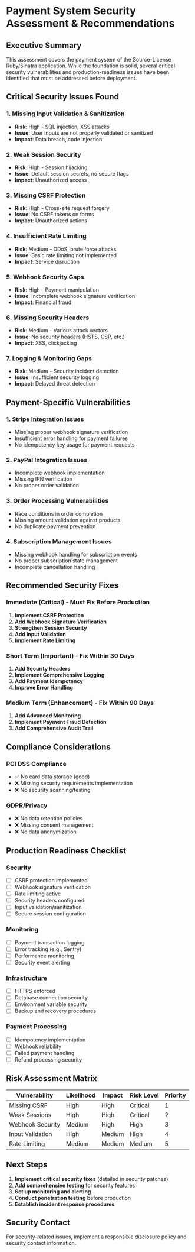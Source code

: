 # Payment System Security Assessment & Recommendations

## Executive Summary

This assessment covers the payment system of the Source-License Ruby/Sinatra application. While the foundation is solid, several critical security vulnerabilities and production-readiness issues have been identified that must be addressed before deployment.

## Critical Security Issues Found

### 1. **Missing Input Validation & Sanitization**
- **Risk**: High - SQL injection, XSS attacks
- **Issue**: User inputs are not properly validated or sanitized
- **Impact**: Data breach, code injection

### 2. **Weak Session Security**
- **Risk**: High - Session hijacking
- **Issue**: Default session secrets, no secure flags
- **Impact**: Unauthorized access

### 3. **Missing CSRF Protection**
- **Risk**: High - Cross-site request forgery
- **Issue**: No CSRF tokens on forms
- **Impact**: Unauthorized actions

### 4. **Insufficient Rate Limiting**
- **Risk**: Medium - DDoS, brute force attacks
- **Issue**: Basic rate limiting not implemented
- **Impact**: Service disruption

### 5. **Webhook Security Gaps**
- **Risk**: High - Payment manipulation
- **Issue**: Incomplete webhook signature verification
- **Impact**: Financial fraud

### 6. **Missing Security Headers**
- **Risk**: Medium - Various attack vectors
- **Issue**: No security headers (HSTS, CSP, etc.)
- **Impact**: XSS, clickjacking

### 7. **Logging & Monitoring Gaps**
- **Risk**: Medium - Security incident detection
- **Issue**: Insufficient security logging
- **Impact**: Delayed threat detection

## Payment-Specific Vulnerabilities

### 1. **Stripe Integration Issues**
- Missing proper webhook signature verification
- Insufficient error handling for payment failures
- No idempotency key usage for payment requests

### 2. **PayPal Integration Issues**
- Incomplete webhook implementation
- Missing IPN verification
- No proper order validation

### 3. **Order Processing Vulnerabilities**
- Race conditions in order completion
- Missing amount validation against products
- No duplicate payment prevention

### 4. **Subscription Management Issues**
- Missing webhook handling for subscription events
- No proper subscription state management
- Incomplete cancellation handling

## Recommended Security Fixes

### Immediate (Critical) - Must Fix Before Production

1. **Implement CSRF Protection**
2. **Add Webhook Signature Verification**
3. **Strengthen Session Security**
4. **Add Input Validation**
5. **Implement Rate Limiting**

### Short Term (Important) - Fix Within 30 Days

1. **Add Security Headers**
2. **Implement Comprehensive Logging**
3. **Add Payment Idempotency**
4. **Improve Error Handling**

### Medium Term (Enhancement) - Fix Within 90 Days

1. **Add Advanced Monitoring**
2. **Implement Payment Fraud Detection**
3. **Add Comprehensive Audit Trail**

## Compliance Considerations

### PCI DSS Compliance
- ✅ No card data storage (good)
- ❌ Missing security requirements implementation
- ❌ No security scanning/testing

### GDPR/Privacy
- ❌ No data retention policies
- ❌ Missing consent management
- ❌ No data anonymization

## Production Readiness Checklist

### Security
- [ ] CSRF protection implemented
- [ ] Webhook signature verification
- [ ] Rate limiting active
- [ ] Security headers configured
- [ ] Input validation/sanitization
- [ ] Secure session configuration

### Monitoring
- [ ] Payment transaction logging
- [ ] Error tracking (e.g., Sentry)
- [ ] Performance monitoring
- [ ] Security event alerting

### Infrastructure
- [ ] HTTPS enforced
- [ ] Database connection security
- [ ] Environment variable security
- [ ] Backup and recovery procedures

### Payment Processing
- [ ] Idempotency implementation
- [ ] Webhook reliability
- [ ] Failed payment handling
- [ ] Refund processing security

## Risk Assessment Matrix

| Vulnerability | Likelihood | Impact | Risk Level | Priority |
|---------------|------------|--------|------------|----------|
| Missing CSRF | High | High | Critical | 1 |
| Weak Sessions | High | High | Critical | 2 |
| Webhook Security | Medium | High | High | 3 |
| Input Validation | High | Medium | High | 4 |
| Rate Limiting | Medium | Medium | Medium | 5 |

## Next Steps

1. **Implement critical security fixes** (detailed in security patches)
2. **Add comprehensive testing** for security features
3. **Set up monitoring and alerting**
4. **Conduct penetration testing** before production
5. **Establish incident response procedures**

## Security Contact

For security-related issues, implement a responsible disclosure policy and security contact information.
